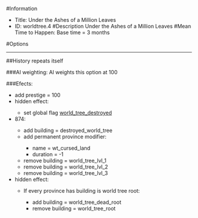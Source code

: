 #Information
 - Title: Under the Ashes of a Million Leaves
 - ID: worldtree.4
#Description
Under the Ashes of a Million Leaves
#Mean Time to Happen:
Base time = 3 months

#Options

___
##History repeats itself

###AI weighting:
AI weights this option at 100


###Efects:<ul><li>add prestige = 100</li><li>hidden effect:</li><ul><li>set global flag [world_tree_destroyed](../flags/world_tree_destroyed.md)</li></ul><li>874:</li><ul><li>add building = destroyed_world_tree</li><li>add permanent province modifier:</li><ul><li>name = wt_cursed_land</li><li>duration = -1</li></ul><li>remove building = world_tree_lvl_1</li><li>remove building = world_tree_lvl_2</li><li>remove building = world_tree_lvl_3</li></ul><li>hidden effect:</li><ul><li>If every province has building is world tree root:</li><ul><li>add building = world_tree_dead_root</li><li>remove building = world_tree_root</li></ul></ul></ul>
